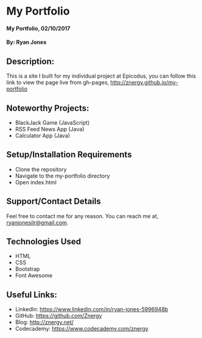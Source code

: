 # My Portfolio

#### My Portfolio, 02/10/2017
#### By: Ryan Jones

## Description:
This is a site I built for my individual project at Epicodus, you can follow this link to view the page live from gh-pages, http://znergy.github.io/my-portfolio

## Noteworthy Projects:
* BlackJack Game (JavaScript)
* RSS Feed News App (Java)
* Calculator App (Java)

## Setup/Installation Requirements
* Clone the repository
* Navigate to the my-portfolio directory
* Open index.html

## Support/Contact Details
Feel free to contact me for any reason. You can reach me at, ryanjonesilr@gmail.com.

## Technologies Used
* HTML
* CSS
* Bootstrap
* Font Awesome

## Useful Links:
* LinkedIn: https://www.linkedin.com/in/ryan-jones-5996948b
* GitHub: https://github.com/Znergy
* Blog: http://znergy.net/
* Codecademy: https://www.codecademy.com/znergy
